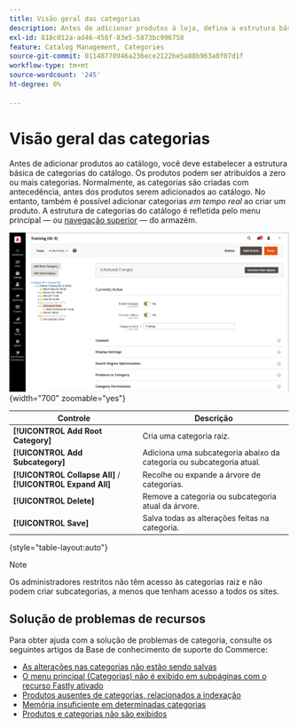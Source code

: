 ```yaml
---
title: Visão geral das categorias
description: Antes de adicionar produtos à loja, defina a estrutura básica de categorias do catálogo.
exl-id: 818c012a-ad46-458f-83e5-5873bc996758
feature: Catalog Management, Categories
source-git-commit: 01148770946a236ece2122be5a88b963a0f07d1f
workflow-type: tm+mt
source-wordcount: '245'
ht-degree: 0%

---
```


# Visão geral das categorias

Antes de adicionar produtos ao catálogo, você deve estabelecer a estrutura básica de categorias do catálogo. Os produtos podem ser atribuídos a zero ou mais categorias. Normalmente, as categorias são criadas com antecedência, antes dos produtos serem adicionados ao catálogo. No entanto, também é possível adicionar categorias _em tempo real_ ao criar um produto. A estrutura de categorias do catálogo é refletida pelo menu principal — ou [navegação superior](navigation-top.md) — do armazém.

![Árvore de categoria](./assets/category-selected.png){width="700" zoomable="yes"}

| Controle | Descrição |
|--- |--- |
| **[!UICONTROL Add Root Category]** | Cria uma categoria raiz. |
| **[!UICONTROL Add Subcategory]** | Adiciona uma subcategoria abaixo da categoria ou subcategoria atual. |
| **[!UICONTROL Collapse All]** / **[!UICONTROL Expand All]** | Recolhe ou expande a árvore de categorias. |
| **[!UICONTROL Delete]** | Remove a categoria ou subcategoria atual da árvore. |
| **[!UICONTROL Save]** | Salva todas as alterações feitas na categoria. |

{style="table-layout:auto"}

>[!NOTE]
>
>Os administradores restritos não têm acesso às categorias raiz e não podem criar subcategorias, a menos que tenham acesso a todos os sites.

## Solução de problemas de recursos

Para obter ajuda com a solução de problemas de categoria, consulte os seguintes artigos da Base de conhecimento de suporte do Commerce:

- [As alterações nas categorias não estão sendo salvas](https://experienceleague.adobe.com/docs/commerce-knowledge-base/kb/troubleshooting/miscellaneous/changes-to-categories-are-not-being-saved.html)
- [O menu principal (Categorias) não é exibido em subpáginas com o recurso Fastly ativado](https://experienceleague.adobe.com/docs/commerce-knowledge-base/kb/troubleshooting/miscellaneous/main-menu-categories-not-displayed-on-subpages-with-fastly-enabled.html)
- [Produtos ausentes de categorias, relacionados a indexação](https://experienceleague.adobe.com/docs/commerce-knowledge-base/kb/support-tools/patches/v1-0-6/mdva-30977-magento-patch-missing-products-from-categories-indexing-related.html)
- [Memória insuficiente em determinadas categorias](https://experienceleague.adobe.com/docs/commerce-knowledge-base/kb/support-tools/patches/v1-0-19/mdva-31307-magento-patch-out-of-memory-on-certain-categories.html)
- [Produtos e categorias não são exibidos](https://experienceleague.adobe.com/docs/commerce-knowledge-base/kb/support-tools/patches/v1-0-18/mdva-34695-magento-patch-products-and-categories-not-displaying.html)
